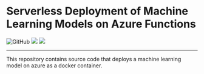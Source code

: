 # Serverless Deployment of Machine Learning Models on Azure Functions

![GitHub](https://img.shields.io/github/license/lloydhamilton/azure_deploy_model?logo=GitHub&style=plastic) ![](https://img.shields.io/badge/-Docker-blue?style=plastic&logo=Docker) ![](https://img.shields.io/badge/-AzureFunctions-blue?style=plastic&logo=AzureFunctions)

<hr>

This  repository contains source code that deploys a machine learning model on azure as a docker container.

